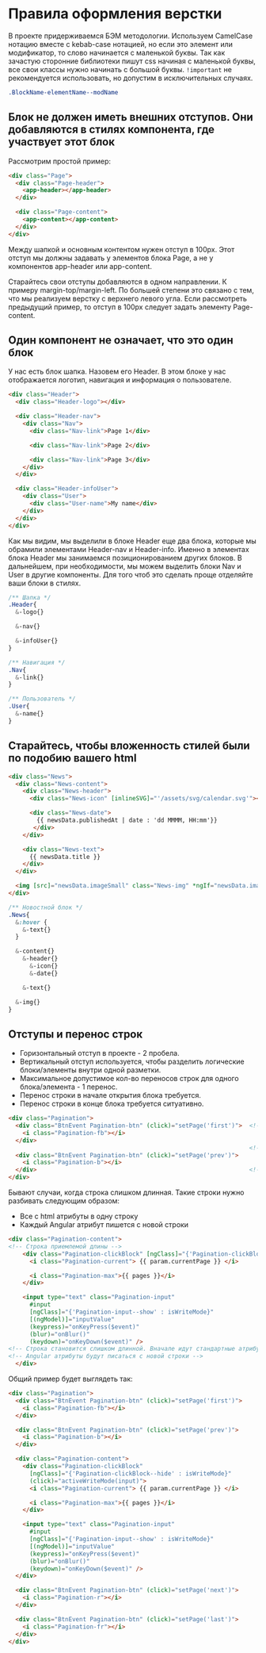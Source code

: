 # Правила оформления верстки

В проекте придерживаемся БЭМ методологии. Используем CamelCase нотацию вместе с kebab-case нотацией, но если это элемент или модификатор, то слово начинается с маленькой буквы. Так как зачастую сторонние библиотеки пишут css начиная с маленькой буквы, все свои классы нужно начинать с большой буквы. `!important` не рекомендуется использовать, но допустим в исключительных случаях.

```css
.BlockName-elementName--modName
```

## Блок не должен иметь внешних отступов. Они добавляются в стилях компонента, где участвует этот блок

Рассмотрим простой пример:
```html
<div class="Page">
  <div class="Page-header">
    <app-header></app-header>
  </div>

  <div class="Page-content">
    <app-content></app-content>
  </div>
</div>
```

Между шапкой и основным контентом нужен отступ в 100px. Этот отступ мы должны задавать у элементов блока Page, а не у компонентов app-header или app-content.

Старайтесь свои отступы добавляются в одном направлении. К примеру margin-top/margin-left. По большей степени это связано с тем, что мы реализуем верстку с верхнего левого угла. Если рассмотреть предыдущий пример, то отступ в 100px следует задать элементу Page-content.


## Один компонент не означает, что это один блок 

У нас есть блок шапка. Назовем его Header. В этом блоке у нас отображается логотип, навигация и информация о пользователе.

```html
<div class="Header">
  <div class="Header-logo"></div>

  <div class="Header-nav">
    <div class="Nav">
      <div class="Nav-link">Page 1</div>

      <div class="Nav-link">Page 2</div>

      <div class="Nav-link">Page 3</div>
    </div>
  </div>

  <div class="Header-infoUser">
    <div class="User">
      <div class="User-name">My name</div>      
    </div>
  </div>
</div>
```

Как мы видим, мы выделили в блоке Header еще два блока, которые мы обрамили элементами Header-nav и Header-info. Именно в элементах блока Header мы занимаемся позиционированием других блоков. В дальнейшем, при необходимости, мы можем выделить блоки Nav и User в другие компоненты. Для того чтоб это сделать проще отделяйте ваши блоки в стилях.

```scss
/** Шапка */
.Header{
  &-logo{}

  &-nav{}

  &-infoUser{}
}

/** Навигация */
.Nav{
  &-link{}
}

/** Пользователь */
.User{
  &-name{}
}
```

## Старайтесь, чтобы вложенность стилей были по подобию вашего html

```html
<div class="News">
  <div class="News-content">
    <div class="News-header">
      <div class="News-icon" [inlineSVG]="'/assets/svg/calendar.svg'"></div>

      <div class="News-date">
        {{ newsData.publishedAt | date : 'dd MMMM, HH:mm'}} 
       </div>
    </div>

    <div class="News-text">
      {{ newsData.title }}
    </div>
  </div>

  <img [src]="newsData.imageSmall" class="News-img" *ngIf="newsData.imageSmall">
</div>
```

```scss
/** Новостной блок */
.News{
  &:hover {
    &-text{}
  }

  &-content{}
    &-header{}
      &-icon{}
      &-date{}

    &-text{}

  &-img{}
}
```

## Отступы и перенос строк
* Горизонтальный отступ в проекте - 2 пробела.
* Вертикальный отступ используется, чтобы разделить логические блоки/элементы внутри одной разметки.
* Максимальное допустимое кол-во переносов строк для одного блока/элемента - 1 перенос.
* Перенос строки в начале открытия блока требуется.
* Перенос строки в конце блока требуется ситуативно.

```html
<div class="Pagination">
  <div class="BtnEvent Pagination-btn" (click)="setPage('first')">  <!-- Перенос строки в начале открытия блока и конце не требуется -->
    <i class="Pagination-fb"></i>
  </div>
                                                                    <!-- Разделение блока переносом строки -->
  <div class="BtnEvent Pagination-btn" (click)="setPage('prev')">  
    <i class="Pagination-b"></i>
  </div>                                                            <!-- Разделение блока переносом строки ситуативно -->
</div>
```

Бывают случаи, когда строка слишком длинная. Такие строки нужно разбивать следующим образом:

* Все с html атрибуты в одну строку
* Каждый Angular атрибут пишется с новой строки


```html
<div class="Pagination-content">
<!-- Строка приемлемой длины -->
    <div class="Pagination-clickBlock" [ngClass]="{'Pagination-clickBlock--hide' : isWriteMode}">    
      <i class="Pagination-current"> {{ param.currentPage }} </i>

      <i class="Pagination-max">{{ pages }}</i>
    </div>

    <input type="text" class="Pagination-input"  
      #input 
      [ngClass]="{'Pagination-input--show' : isWriteMode}" 
      [(ngModel)]="inputValue"
      (keypress)="onKeyPress($event)"
      (blur)="onBlur()"
      (keydown)="onKeyDown($event)" />
<!-- Строка становится слишком длинной. Вначале идут стандартные атрибуты разметки -->
<!-- Angular атрибуты будут писаться с новой строки -->
  </div>
``` 

Общий пример будет выглядеть так:

```html
<div class="Pagination">
  <div class="BtnEvent Pagination-btn" (click)="setPage('first')">
    <i class="Pagination-fb"></i>
  </div>

  <div class="BtnEvent Pagination-btn" (click)="setPage('prev')">
    <i class="Pagination-b"></i>
  </div>

  <div class="Pagination-content">
    <div class="Pagination-clickBlock" 
      [ngClass]="{'Pagination-clickBlock--hide' : isWriteMode}" 
      (click)="activeWriteMode(input)">    
      <i class="Pagination-current"> {{ param.currentPage }} </i>

      <i class="Pagination-max">{{ pages }}</i>
    </div>

    <input type="text" class="Pagination-input" 
      #input
      [ngClass]="{'Pagination-input--show' : isWriteMode}" 
      [(ngModel)]="inputValue"
      (keypress)="onKeyPress($event)"
      (blur)="onBlur()"
      (keydown)="onKeyDown($event)" />
  </div>

  <div class="BtnEvent Pagination-btn" (click)="setPage('next')">
    <i class="Pagination-r"></i>
  </div>

  <div class="BtnEvent Pagination-btn" (click)="setPage('last')">
    <i class="Pagination-fr"></i>
  </div>
</div>
```